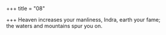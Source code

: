 +++
title = "08"

+++
Heaven increases your manliness, Indra, earth your fame;  
the waters and mountains spur you on.  